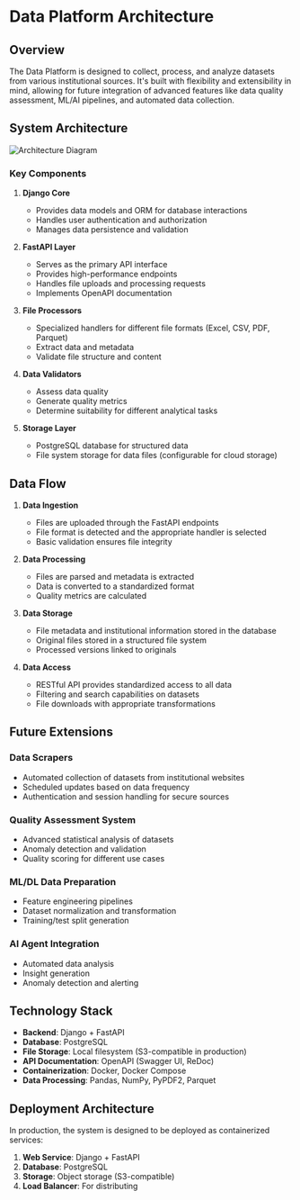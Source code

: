 # Data Platform Architecture

## Overview

The Data Platform is designed to collect, process, and analyze datasets from various institutional sources. It's built with flexibility and extensibility in mind, allowing for future integration of advanced features like data quality assessment, ML/AI pipelines, and automated data collection.

## System Architecture

![Architecture Diagram](https://via.placeholder.com/800x500.png?text=Data+Platform+Architecture)

### Key Components

1. **Django Core**
   - Provides data models and ORM for database interactions
   - Handles user authentication and authorization
   - Manages data persistence and validation

2. **FastAPI Layer**
   - Serves as the primary API interface
   - Provides high-performance endpoints
   - Handles file uploads and processing requests
   - Implements OpenAPI documentation

3. **File Processors**
   - Specialized handlers for different file formats (Excel, CSV, PDF, Parquet)
   - Extract data and metadata
   - Validate file structure and content

4. **Data Validators**
   - Assess data quality
   - Generate quality metrics
   - Determine suitability for different analytical tasks

5. **Storage Layer**
   - PostgreSQL database for structured data
   - File system storage for data files (configurable for cloud storage)

## Data Flow

1. **Data Ingestion**
   - Files are uploaded through the FastAPI endpoints
   - File format is detected and the appropriate handler is selected
   - Basic validation ensures file integrity

2. **Data Processing**
   - Files are parsed and metadata is extracted
   - Data is converted to a standardized format
   - Quality metrics are calculated

3. **Data Storage**
   - File metadata and institutional information stored in the database
   - Original files stored in a structured file system
   - Processed versions linked to originals

4. **Data Access**
   - RESTful API provides standardized access to all data
   - Filtering and search capabilities on datasets
   - File downloads with appropriate transformations

## Future Extensions

### Data Scrapers
- Automated collection of datasets from institutional websites
- Scheduled updates based on data frequency
- Authentication and session handling for secure sources

### Quality Assessment System
- Advanced statistical analysis of datasets
- Anomaly detection and validation
- Quality scoring for different use cases

### ML/DL Data Preparation
- Feature engineering pipelines
- Dataset normalization and transformation
- Training/test split generation

### AI Agent Integration
- Automated data analysis
- Insight generation
- Anomaly detection and alerting

## Technology Stack

- **Backend**: Django + FastAPI
- **Database**: PostgreSQL
- **File Storage**: Local filesystem (S3-compatible in production)
- **API Documentation**: OpenAPI (Swagger UI, ReDoc)
- **Containerization**: Docker, Docker Compose
- **Data Processing**: Pandas, NumPy, PyPDF2, Parquet

## Deployment Architecture

In production, the system is designed to be deployed as containerized services:

1. **Web Service**: Django + FastAPI
2. **Database**: PostgreSQL
3. **Storage**: Object storage (S3-compatible)
4. **Load Balancer**: For distributing